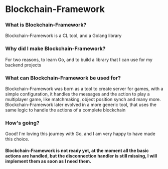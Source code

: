 # Blockchain-Framework
### What is Blockchain-Framework?
Blockchain-Framework is a CL tool, and a Golang library
### Why did I make Blockchain-Framework?
For two reasons, to learn Go, and to build a library that I can use for my backend projects
### What can Blockchain-Framework be used for?
Blockchain-Framework was born as a tool to create server for games, with a simple configuration, it handles the messages and the action to play a multiplayer game, like matchmaking, object position synch and many more.
Blockchain-Framework later evolved in a more generic tool, that uses the same logic to handle the actions of a complete blockchain
### How's going?
Good! I'm loving this journey with Go, and I am very happy to have made this choice.
#### Blockchain-Framework is not ready yet, at the moment all the basic actions are handled, but the disconnection handler is still missing, I will implement them as soon as I need them.
